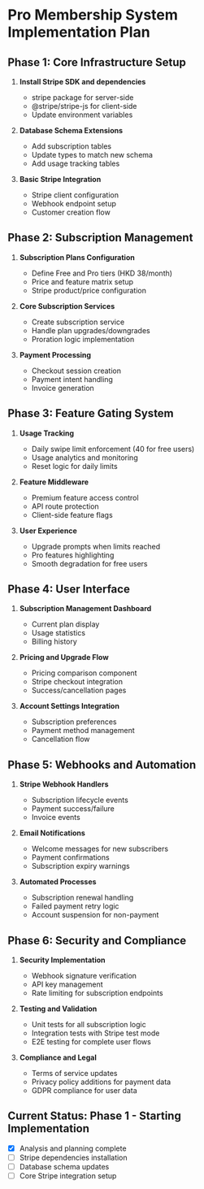 # Pro Membership System Implementation Plan

## Phase 1: Core Infrastructure Setup
1. **Install Stripe SDK and dependencies**
   - stripe package for server-side
   - @stripe/stripe-js for client-side
   - Update environment variables

2. **Database Schema Extensions**
   - Add subscription tables
   - Update types to match new schema
   - Add usage tracking tables

3. **Basic Stripe Integration**
   - Stripe client configuration
   - Webhook endpoint setup
   - Customer creation flow

## Phase 2: Subscription Management
1. **Subscription Plans Configuration**
   - Define Free and Pro tiers (HKD 38/month)
   - Price and feature matrix setup
   - Stripe product/price configuration

2. **Core Subscription Services**
   - Create subscription service
   - Handle plan upgrades/downgrades
   - Proration logic implementation

3. **Payment Processing**
   - Checkout session creation
   - Payment intent handling
   - Invoice generation

## Phase 3: Feature Gating System
1. **Usage Tracking**
   - Daily swipe limit enforcement (40 for free users)
   - Usage analytics and monitoring
   - Reset logic for daily limits

2. **Feature Middleware**
   - Premium feature access control
   - API route protection
   - Client-side feature flags

3. **User Experience**
   - Upgrade prompts when limits reached
   - Pro features highlighting
   - Smooth degradation for free users

## Phase 4: User Interface
1. **Subscription Management Dashboard**
   - Current plan display
   - Usage statistics
   - Billing history

2. **Pricing and Upgrade Flow**
   - Pricing comparison component
   - Stripe checkout integration
   - Success/cancellation pages

3. **Account Settings Integration**
   - Subscription preferences
   - Payment method management
   - Cancellation flow

## Phase 5: Webhooks and Automation
1. **Stripe Webhook Handlers**
   - Subscription lifecycle events
   - Payment success/failure
   - Invoice events

2. **Email Notifications**
   - Welcome messages for new subscribers
   - Payment confirmations
   - Subscription expiry warnings

3. **Automated Processes**
   - Subscription renewal handling
   - Failed payment retry logic
   - Account suspension for non-payment

## Phase 6: Security and Compliance
1. **Security Implementation**
   - Webhook signature verification
   - API key management
   - Rate limiting for subscription endpoints

2. **Testing and Validation**
   - Unit tests for all subscription logic
   - Integration tests with Stripe test mode
   - E2E testing for complete user flows

3. **Compliance and Legal**
   - Terms of service updates
   - Privacy policy additions for payment data
   - GDPR compliance for user data

## Current Status: Phase 1 - Starting Implementation
- [x] Analysis and planning complete
- [ ] Stripe dependencies installation
- [ ] Database schema updates
- [ ] Core Stripe integration setup